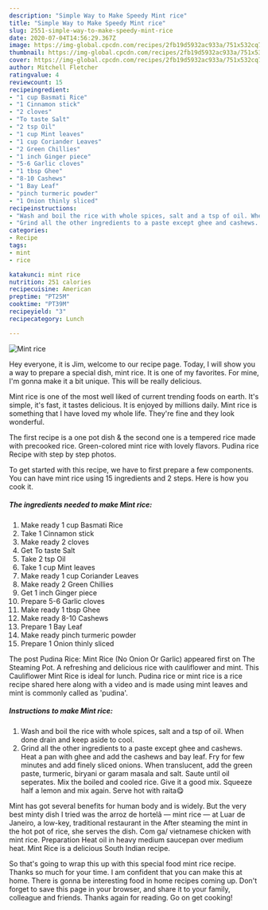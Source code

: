 ```yaml
---
description: "Simple Way to Make Speedy Mint rice"
title: "Simple Way to Make Speedy Mint rice"
slug: 2551-simple-way-to-make-speedy-mint-rice
date: 2020-07-04T14:56:29.367Z
image: https://img-global.cpcdn.com/recipes/2fb19d5932ac933a/751x532cq70/mint-rice-recipe-main-photo.jpg
thumbnail: https://img-global.cpcdn.com/recipes/2fb19d5932ac933a/751x532cq70/mint-rice-recipe-main-photo.jpg
cover: https://img-global.cpcdn.com/recipes/2fb19d5932ac933a/751x532cq70/mint-rice-recipe-main-photo.jpg
author: Mitchell Fletcher
ratingvalue: 4
reviewcount: 15
recipeingredient:
- "1 cup Basmati Rice"
- "1 Cinnamon stick"
- "2 cloves"
- "To taste Salt"
- "2 tsp Oil"
- "1 cup Mint leaves"
- "1 cup Coriander Leaves"
- "2 Green Chillies"
- "1 inch Ginger piece"
- "5-6 Garlic cloves"
- "1 tbsp Ghee"
- "8-10 Cashews"
- "1 Bay Leaf"
- "pinch turmeric powder"
- "1 Onion thinly sliced"
recipeinstructions:
- "Wash and boil the rice with whole spices, salt and a tsp of oil. When done drain and keep aside to cool."
- "Grind all the other ingredients to a paste except ghee and cashews. Heat a pan with ghee and add the cashews and bay leaf. Fry for few minutes and add finely sliced onions. When translucent, add the green paste, turmeric, biryani or garam masala and salt. Saute until oil seperates. Mix the boiled and cooled rice. Give it a good mix. Squeeze half a lemon and mix again. Serve hot with raita😋"
categories:
- Recipe
tags:
- mint
- rice

katakunci: mint rice 
nutrition: 251 calories
recipecuisine: American
preptime: "PT25M"
cooktime: "PT39M"
recipeyield: "3"
recipecategory: Lunch

---
```



![Mint rice](https://img-global.cpcdn.com/recipes/2fb19d5932ac933a/751x532cq70/mint-rice-recipe-main-photo.jpg)

Hey everyone, it is Jim, welcome to our recipe page. Today, I will show you a way to prepare a special dish, mint rice. It is one of my favorites. For mine, I'm gonna make it a bit unique. This will be really delicious.

Mint rice is one of the most well liked of current trending foods on earth. It's simple, it's fast, it tastes delicious. It is enjoyed by millions daily. Mint rice is something that I have loved my whole life. They're fine and they look wonderful.

The first recipe is a one pot dish &amp; the second one is a tempered rice made with precooked rice. Green-colored mint rice with lovely flavors. Pudina rice Recipe with step by step photos.


To get started with this recipe, we have to first prepare a few components. You can have mint rice using 15 ingredients and 2 steps. Here is how you cook it.

<!--inarticleads1-->

##### The ingredients needed to make Mint rice:

1. Make ready 1 cup Basmati Rice
1. Take 1 Cinnamon stick
1. Make ready 2 cloves
1. Get To taste Salt
1. Take 2 tsp Oil
1. Take 1 cup Mint leaves
1. Make ready 1 cup Coriander Leaves
1. Make ready 2 Green Chillies
1. Get 1 inch Ginger piece
1. Prepare 5-6 Garlic cloves
1. Make ready 1 tbsp Ghee
1. Make ready 8-10 Cashews
1. Prepare 1 Bay Leaf
1. Make ready pinch turmeric powder
1. Prepare 1 Onion thinly sliced


The post Pudina Rice: Mint Rice (No Onion Or Garlic) appeared first on The Steaming Pot. A refreshing and delicious rice with cauliflower and mint. This Cauliflower Mint Rice is ideal for lunch. Pudina rice or mint rice is a rice recipe shared here along with a video and is made using mint leaves and mint is commonly called as &#39;pudina&#39;. 

<!--inarticleads2-->

##### Instructions to make Mint rice:

1. Wash and boil the rice with whole spices, salt and a tsp of oil. When done drain and keep aside to cool.
1. Grind all the other ingredients to a paste except ghee and cashews. Heat a pan with ghee and add the cashews and bay leaf. Fry for few minutes and add finely sliced onions. When translucent, add the green paste, turmeric, biryani or garam masala and salt. Saute until oil seperates. Mix the boiled and cooled rice. Give it a good mix. Squeeze half a lemon and mix again. Serve hot with raita😋


Mint has got several benefits for human body and is widely. But the very best minty dish I tried was the arroz de hortelã — mint rice — at Luar de Janeiro, a low-key, traditional restaurant in the After steaming the mint in the hot pot of rice, she serves the dish. Com ga/ vietnamese chicken with mint rice. Preparation Heat oil in heavy medium saucepan over medium heat. Mint Rice is a delicious South Indian recipe. 

So that's going to wrap this up with this special food mint rice recipe. Thanks so much for your time. I am confident that you can make this at home. There is gonna be interesting food in home recipes coming up. Don't forget to save this page in your browser, and share it to your family, colleague and friends. Thanks again for reading. Go on get cooking!
